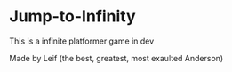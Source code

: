 # Jump-to-Infinity

This is a infinite platformer game in dev

Made by Leif (the best, greatest, most exaulted Anderson)
